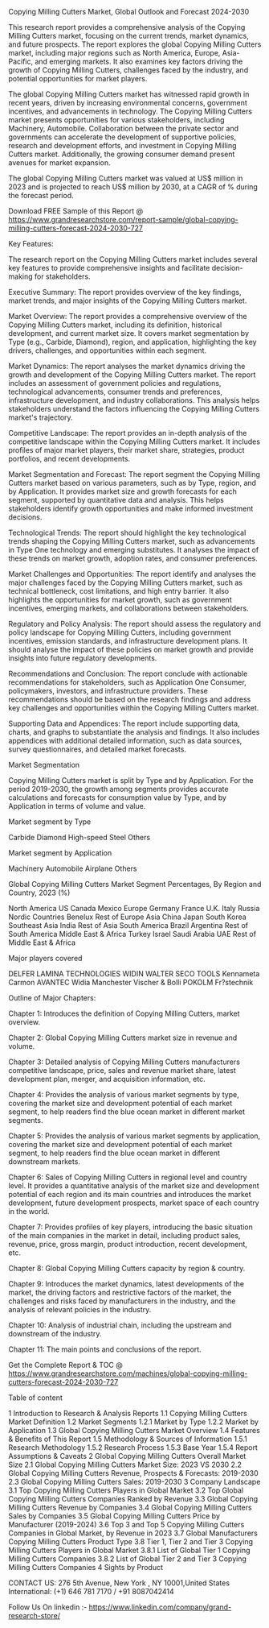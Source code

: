 Copying Milling Cutters Market, Global Outlook and Forecast 2024-2030

This research report provides a comprehensive analysis of the Copying Milling Cutters market, focusing on the current trends, market dynamics, and future prospects. The report explores the global Copying Milling Cutters market, including major regions such as North America, Europe, Asia-Pacific, and emerging markets. It also examines key factors driving the growth of Copying Milling Cutters, challenges faced by the industry, and potential opportunities for market players.

The global Copying Milling Cutters market has witnessed rapid growth in recent years, driven by increasing environmental concerns, government incentives, and advancements in technology. The Copying Milling Cutters market presents opportunities for various stakeholders, including Machinery, Automobile. Collaboration between the private sector and governments can accelerate the development of supportive policies, research and development efforts, and investment in Copying Milling Cutters market. Additionally, the growing consumer demand present avenues for market expansion.

The global Copying Milling Cutters market was valued at US$ million in 2023 and is projected to reach US$ million by 2030, at a CAGR of % during the forecast period.

Download FREE Sample of this Report @ https://www.grandresearchstore.com/report-sample/global-copying-milling-cutters-forecast-2024-2030-727


Key Features:

The research report on the Copying Milling Cutters market includes several key features to provide comprehensive insights and facilitate decision-making for stakeholders.

Executive Summary: The report provides overview of the key findings, market trends, and major insights of the Copying Milling Cutters market.

Market Overview: The report provides a comprehensive overview of the Copying Milling Cutters market, including its definition, historical development, and current market size. It covers market segmentation by Type (e.g., Carbide, Diamond), region, and application, highlighting the key drivers, challenges, and opportunities within each segment.

Market Dynamics: The report analyses the market dynamics driving the growth and development of the Copying Milling Cutters market. The report includes an assessment of government policies and regulations, technological advancements, consumer trends and preferences, infrastructure development, and industry collaborations. This analysis helps stakeholders understand the factors influencing the Copying Milling Cutters market's trajectory.

Competitive Landscape: The report provides an in-depth analysis of the competitive landscape within the Copying Milling Cutters market. It includes profiles of major market players, their market share, strategies, product portfolios, and recent developments.

Market Segmentation and Forecast: The report segment the Copying Milling Cutters market based on various parameters, such as by Type, region, and by Application. It provides market size and growth forecasts for each segment, supported by quantitative data and analysis. This helps stakeholders identify growth opportunities and make informed investment decisions.

Technological Trends: The report should highlight the key technological trends shaping the Copying Milling Cutters market, such as advancements in Type One technology and emerging substitutes. It analyses the impact of these trends on market growth, adoption rates, and consumer preferences.

Market Challenges and Opportunities: The report identify and analyses the major challenges faced by the Copying Milling Cutters market, such as technical bottleneck, cost limitations, and high entry barrier. It also highlights the opportunities for market growth, such as government incentives, emerging markets, and collaborations between stakeholders.

Regulatory and Policy Analysis: The report should assess the regulatory and policy landscape for Copying Milling Cutters, including government incentives, emission standards, and infrastructure development plans. It should analyse the impact of these policies on market growth and provide insights into future regulatory developments.

Recommendations and Conclusion: The report conclude with actionable recommendations for stakeholders, such as Application One Consumer, policymakers, investors, and infrastructure providers. These recommendations should be based on the research findings and address key challenges and opportunities within the Copying Milling Cutters market.

Supporting Data and Appendices: The report include supporting data, charts, and graphs to substantiate the analysis and findings. It also includes appendices with additional detailed information, such as data sources, survey questionnaires, and detailed market forecasts.

Market Segmentation

Copying Milling Cutters market is split by Type and by Application. For the period 2019-2030, the growth among segments provides accurate calculations and forecasts for consumption value by Type, and by Application in terms of volume and value.



Market segment by Type



Carbide
Diamond
High-speed Steel
Others


Market segment by Application



Machinery
Automobile
Airplane
Others


Global Copying Milling Cutters Market Segment Percentages, By Region and Country, 2023 (%)



North America
US
Canada
Mexico
Europe
Germany
France
U.K.
Italy
Russia
Nordic Countries
Benelux
Rest of Europe
Asia
China
Japan
South Korea
Southeast Asia
India
Rest of Asia
South America
Brazil
Argentina
Rest of South America
Middle East & Africa
Turkey
Israel
Saudi Arabia
UAE
Rest of Middle East & Africa


Major players covered



DELFER
LAMINA TECHNOLOGIES
WIDIN
WALTER
SECO TOOLS
Kennameta
Carmon
AVANTEC
Widia Manchester
Vischer & Bolli
POKOLM Fr?stechnik


Outline of Major Chapters:

Chapter 1: Introduces the definition of Copying Milling Cutters, market overview.

Chapter 2: Global Copying Milling Cutters market size in revenue and volume.

Chapter 3: Detailed analysis of Copying Milling Cutters manufacturers competitive landscape, price, sales and revenue market share, latest development plan, merger, and acquisition information, etc.

Chapter 4: Provides the analysis of various market segments by type, covering the market size and development potential of each market segment, to help readers find the blue ocean market in different market segments.

Chapter 5: Provides the analysis of various market segments by application, covering the market size and development potential of each market segment, to help readers find the blue ocean market in different downstream markets.

Chapter 6: Sales of Copying Milling Cutters in regional level and country level. It provides a quantitative analysis of the market size and development potential of each region and its main countries and introduces the market development, future development prospects, market space of each country in the world.

Chapter 7: Provides profiles of key players, introducing the basic situation of the main companies in the market in detail, including product sales, revenue, price, gross margin, product introduction, recent development, etc.

Chapter 8: Global Copying Milling Cutters capacity by region & country.

Chapter 9: Introduces the market dynamics, latest developments of the market, the driving factors and restrictive factors of the market, the challenges and risks faced by manufacturers in the industry, and the analysis of relevant policies in the industry.

Chapter 10: Analysis of industrial chain, including the upstream and downstream of the industry.

Chapter 11: The main points and conclusions of the report.

Get the Complete Report & TOC @ https://www.grandresearchstore.com/machines/global-copying-milling-cutters-forecast-2024-2030-727

Table of content

1 Introduction to Research & Analysis Reports
1.1 Copying Milling Cutters Market Definition
1.2 Market Segments
1.2.1 Market by Type
1.2.2 Market by Application
1.3 Global Copying Milling Cutters Market Overview
1.4 Features & Benefits of This Report
1.5 Methodology & Sources of Information
1.5.1 Research Methodology
1.5.2 Research Process
1.5.3 Base Year
1.5.4 Report Assumptions & Caveats
2 Global Copying Milling Cutters Overall Market Size
2.1 Global Copying Milling Cutters Market Size: 2023 VS 2030
2.2 Global Copying Milling Cutters Revenue, Prospects & Forecasts: 2019-2030
2.3 Global Copying Milling Cutters Sales: 2019-2030
3 Company Landscape
3.1 Top Copying Milling Cutters Players in Global Market
3.2 Top Global Copying Milling Cutters Companies Ranked by Revenue
3.3 Global Copying Milling Cutters Revenue by Companies
3.4 Global Copying Milling Cutters Sales by Companies
3.5 Global Copying Milling Cutters Price by Manufacturer (2019-2024)
3.6 Top 3 and Top 5 Copying Milling Cutters Companies in Global Market, by Revenue in 2023
3.7 Global Manufacturers Copying Milling Cutters Product Type
3.8 Tier 1, Tier 2 and Tier 3 Copying Milling Cutters Players in Global Market
3.8.1 List of Global Tier 1 Copying Milling Cutters Companies
3.8.2 List of Global Tier 2 and Tier 3 Copying Milling Cutters Companies
4 Sights by Product

CONTACT US:
276 5th Avenue, New York , NY 10001,United States
International: (+1) 646 781 7170 / +91 8087042414

Follow Us On linkedin :- https://www.linkedin.com/company/grand-research-store/
 
